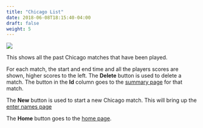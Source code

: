 ```yaml
---
title: "Chicago List"
date: 2018-06-08T18:15:40-04:00
draft: false
weight: 5
---
```


<div class="withBorder">

<img src="../images/gen/Chicago/ListPage.png"/>

</div>

This shows all the past Chicago matches that have been played.

For each match, the start and end time and all the players scores are shown, higher scores to the left.
The **Delete** button is used to delete a match.
The button in the **Id** column goes to the [summary page](summary.html) for that match.

The **New** button is used to start a new Chicago match.
This will bring up the [enter names page](four/names4.html)

The **Home** button goes to the [home page](../home.html).
